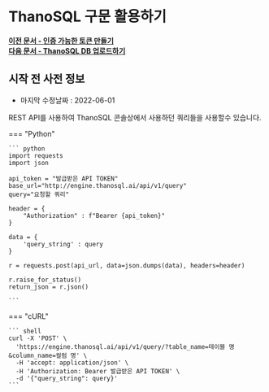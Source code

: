# __ThanoSQL 구문 활용하기__

**[이전 문서 - 인증 가능한 토큰 만들기](/how-to_guides/thanosql_api/rest_api_token/)**  
**[다음 문서 - ThanoSQL DB 업로드하기](/how-to_guides/thanosql_api/rest_api_thanosql_insert/)**

## 시작 전 사전 정보

- 마지막 수정날짜 : 2022-06-01

REST API를 사용하여 ThanoSQL 콘솔상에서 사용하던 쿼리들을 사용할수 있습니다. 

=== "Python"

    ``` python
    import requests
    import json

    api_token = "발급받은 API TOKEN"
    base_url="http://engine.thanosql.ai/api/v1/query"
    query="요청할 쿼리"

    header = {
        "Authorization" : f"Bearer {api_token}"
    }

    data = {
        'query_string' : query
    }

    r = requests.post(api_url, data=json.dumps(data), headers=header)

    r.raise_for_status()
    return_json = r.json()
    
    ```

=== "cURL"

    ``` shell 
    curl -X 'POST' \
      'https://engine.thanosql.ai/api/v1/query/?table_name=테이블 명&column_name=컬럼 명' \
      -H 'accept: application/json' \
      -H 'Authorization: Bearer 발급받은 API TOKEN' \
      -d '{"query_string": query}'
    ```
